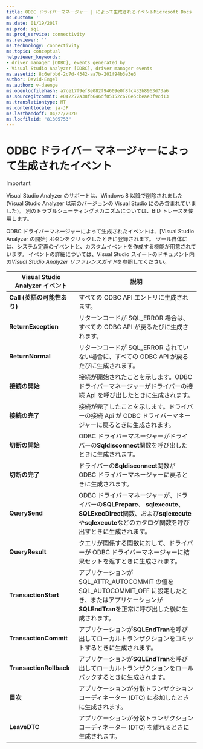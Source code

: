 ```yaml
---
title: ODBC ドライバーマネージャー | によって生成されるイベントMicrosoft Docs
ms.custom: ''
ms.date: 01/19/2017
ms.prod: sql
ms.prod_service: connectivity
ms.reviewer: ''
ms.technology: connectivity
ms.topic: conceptual
helpviewer_keywords:
- driver manager [ODBC], events generated by
- Visual Studio Analyzer [ODBC], driver manager events
ms.assetid: 8c6efbbd-2c7d-4342-aa7b-201f94b3e3e3
author: David-Engel
ms.author: v-daenge
ms.openlocfilehash: a7ce17f9ef8e082f94609e0f8fc432b8963d73a6
ms.sourcegitcommit: e042272a38fb646df05152c676e5cbeae3f9cd13
ms.translationtype: MT
ms.contentlocale: ja-JP
ms.lasthandoff: 04/27/2020
ms.locfileid: "81305753"
---
```

# <a name="events-generated-by-the-odbc-driver-manager"></a>ODBC ドライバー マネージャーによって生成されたイベント
> [!IMPORTANT]  
>  Visual Studio Analyzer のサポートは、Windows 8 以降で削除されました (Visual Studio Analyzer 以前のバージョンの Visual Studio にのみ含まれていました)。 別のトラブルシューティングメカニズムについては、BID トレースを使用します。  
  
 ODBC ドライバーマネージャーによって生成されたイベントは、[Visual Studio Analyzer の開始] ボタンをクリックしたときに登録されます。 ツール自体には、システム定義のイベントと、カスタムイベントを作成する機能が用意されています。 イベントの詳細については、Visual Studio スイートのドキュメント内の*Visual Studio Analyzer リファレンスガイド*を参照してください。  
  
|Visual Studio Analyzer イベント|説明|  
|----------------------------------|-----------------|  
|**Call (英語の可能性あり)**|すべての ODBC API エントリに生成されます。|  
|**ReturnException**|リターンコードが SQL_ERROR 場合は、すべての ODBC API が戻るたびに生成されます。|  
|**ReturnNormal**|リターンコードが SQL_ERROR されていない場合に、すべての ODBC API が戻るたびに生成されます。|  
|**接続の開始**|接続が開始されたことを示します。ODBC ドライバーマネージャーがドライバーの接続 Api を呼び出したときに生成されます。|  
|**接続の完了**|接続が完了したことを示します。ドライバーの接続 Api が ODBC ドライバーマネージャーに戻るときに生成されます。|  
|**切断の開始**|ODBC ドライバーマネージャーがドライバーの**Sqldisconnect**関数を呼び出したときに生成されます。|  
|**切断の完了**|ドライバーの**Sqldisconnect**関数が ODBC ドライバーマネージャーに戻るときに生成されます。|  
|**QuerySend**|ODBC ドライバーマネージャーが、ドライバーの**SQLPrepare**、 **sqlexecute**、 **SQLExecDirect**関数、および**sqlexecute**や**sqlexecute**などのカタログ関数を呼び出すときに生成されます。|  
|**QueryResult**|クエリが関係する関数に対して、ドライバーが ODBC ドライバーマネージャーに結果セットを返すときに生成されます。|  
|**TransactionStart**|アプリケーションが SQL_ATTR_AUTOCOMMIT の値を SQL_AUTOCOMMIT_OFF に設定したとき、またはアプリケーションが**SQLEndTran**を正常に呼び出した後に生成されます。|  
|**TransactionCommit**|アプリケーションが**SQLEndTran**を呼び出してローカルトランザクションをコミットするときに生成されます。|  
|**TransactionRollback**|アプリケーションが**SQLEndTran**を呼び出してローカルトランザクションをロールバックするときに生成されます。|  
|**目次**|アプリケーションが分散トランザクションコーディネーター (DTC) に参加したときに生成されます。|  
|**LeaveDTC**|アプリケーションが分散トランザクションコーディネーター (DTC) を離れるときに生成されます。|
